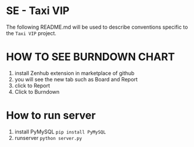 # SE - Taxi VIP

The following README.md will be used to describe conventions specific to the `Taxi VIP` project.

# HOW TO SEE BURNDOWN CHART
1. install Zenhub extension in marketplace of github
2. you will see the new tab such as Board and Report
3. click to Report 
4. Click to Burndown

# How to run server
1. install PyMySQL `pip install PyMySQL`
2. runserver `python server.py`
